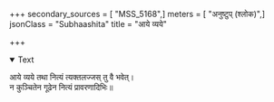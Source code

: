+++
secondary_sources = [ "MSS_5168",]
meters = [ "अनुष्टुप् (श्लोक)",]
jsonClass = "Subhaashita"
title = "आये व्यये"

+++

<details open><summary>Text</summary>

आये व्यये तथा नित्यं त्यक्तलज्जस् तु वै भवेत्।  
न कुञ्चितेन गूढेन नित्यं प्रावरणादिभिः॥
</details>
